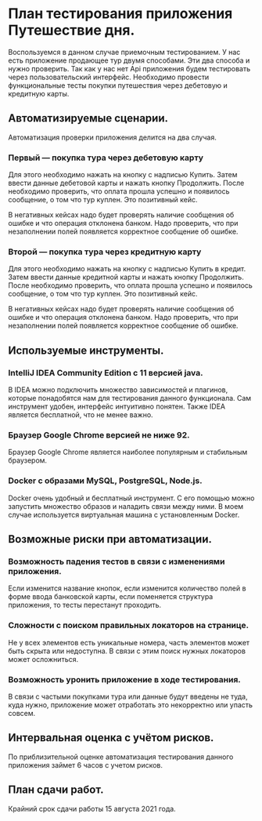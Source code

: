 # План тестирования приложения Путешествие дня.

Воспользуемся в данном случае приемочным тестированием. У нас
есть приложение продающее тур двумя способами. Эти два способа и
нужно проверить. Так как у нас нет Api приложения будем
тестировать через пользовательский интерфейс. Необходимо провести
функциональные тесты покупки путешествия через дебетовую и
кредитную карты.

## Автоматизируемые сценарии.

Автоматизация проверки приложения делится на два случая.
### Первый — покупка тура через дебетовую карту
Для этого необходимо нажать на кнопку с надписью Купить. Затем
ввести данные дебетовой карты и нажать кнопку Продолжить. После
необходимо проверить, что оплата прошла успешно и появилось
сообщение, о том что тур куплен. Это позитивный кейс.

В негативных кейсах надо будет проверять наличие сообщения об
ошибке и что операция отклонена банком. Надо проверить, что при незаполнении полей появляется корректное сообщение об ошибке.
### Второй — покупка тура через кредитную карту
Для этого необходимо нажать на кнопку с надписью Купить в кредит. Затем ввести данные
кредитной карты и нажать кнопку Продолжить. После необходимо проверить, что оплата прошла
успешно и появилось сообщение, о том что тур куплен. Это позитивный кейс.

В негативных кейсах надо будет проверять наличие сообщения об
ошибке и что операция отклонена банком. Надо проверить, что при незаполнении полей появляется корректное сообщение об ошибке.

## Используемые инструменты.
### IntelliJ IDEA Community Edition с 11 версией java.
В IDEA можно подключить множество зависимостей и плагинов, которые понадобятся нам для
тестирования данного функционала. Сам инструмент удобен, интерфейс интуитивно понятен. Также IDEA является бесплатной, что не менее важно.
### Браузер Google Chrome версией не ниже 92.
Браузер Google Chrome является наиболее популярным и стабильным браузером.
### Docker с образами MySQL, PostgreSQL, Node.js.
Docker очень удобный и бесплатный инструмент. С его помощью можно запустить множество образов и наладить связи между ними.
В моем случае используется виртуальная машина с установленным Docker.

## Возможные риски при автоматизации.
### Возможность падения тестов в связи с изменениями приложения.
Если изменится название кнопок, если изменится количество полей в форме ввода банковской карты, если поменяется структура приложения, то тесты перестанут проходить.
### Сложности с поиском правильных локаторов на странице.
Не у всех элементов есть уникальные номера, часть элементов может быть скрыта или недоступна. В связи с этим поиск нужных локаторов может осложниться.
### Возможность уронить приложение в ходе тестирования.
В связи с частыми покупками тура или данные будут введены не туда, куда нужно, приложение
может отработать это некорректно или упасть совсем.

## Интервальная оценка с учётом рисков.
По приблизительной оценке автоматизация тестирования данного приложения займет 6 часов
с учетом рисков.

## План сдачи работ.
Крайний срок сдачи работы 15 августа 2021 года.
